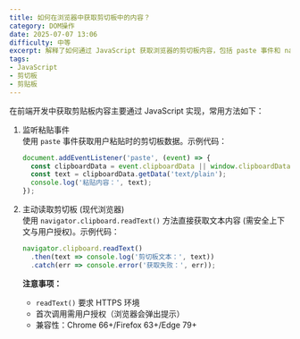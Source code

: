 ```yaml
---
title: 如何在浏览器中获取剪切板中的内容？
category: DOM操作
date: 2025-07-07 13:06
difficulty: 中等
excerpt: 解释了如何通过 JavaScript 获取浏览器的剪切板内容，包括 paste 事件和 navigator.clipboard API 的使用。
tags:
- JavaScript
- 剪切板
- 剪贴板
---
```

在前端开发中获取剪贴板内容主要通过 JavaScript 实现，常用方法如下：

1. 监听粘贴事件  
   使用 `paste` 事件获取用户粘贴时的剪切板数据。示例代码：
   ```javascript
   document.addEventListener('paste', (event) => {
     const clipboardData = event.clipboardData || window.clipboardData;
     const text = clipboardData.getData('text/plain');
     console.log('粘贴内容：', text);
   });
   ```

2. 主动读取剪切板 (现代浏览器)  
   使用 `navigator.clipboard.readText()` 方法直接获取文本内容 (需安全上下文与用户授权)。示例代码：
   ```javascript
   navigator.clipboard.readText()
     .then(text => console.log('剪切板文本：', text))
     .catch(err => console.error('获取失败：', err));
   ```

   **注意事项：**
   - `readText()` 要求 HTTPS 环境
   - 首次调用需用户授权（浏览器会弹出提示）
   - 兼容性：Chrome 66+/Firefox 63+/Edge 79+
